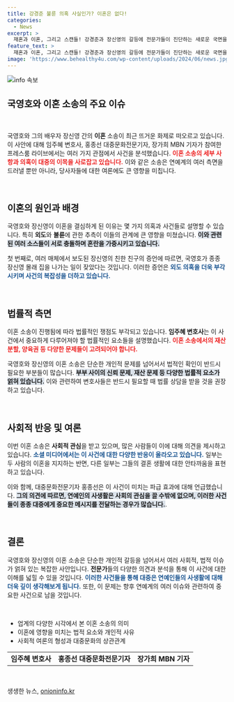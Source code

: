 ```yaml
---
title: 강경준 불륜 의혹 사실인가? 이혼은 없다!
categories:
  - News
excerpt: >
  재혼과 이혼, 그리고 스캔들! 강경준과 장신영의 갈등에 전문가들이 진단하는 새로운 국면을 놓치지 마세요. 진실이 드러나는 순간이 기다리고 있습니다!
feature_text: >
  재혼과 이혼, 그리고 스캔들! 강경준과 장신영의 갈등에 전문가들이 진단하는 새로운 국면을 놓치지 마세요. 진실이 드러나는 순간이 기다리고 있습니다!
image: 'https://www.behealthy4u.com/wp-content/uploads/2024/06/news.jpg'
---
```


<p><img src="https://www.behealthy4u.com/wp-content/uploads/2024/06/news.jpg" alt="info 속보" /></p>

<h2 data-ke-size="size26">국영호와 이혼 소송의 주요 이슈</h2>

<p data-ke-size="size16">&nbsp;</p>

<p>국영호와 그의 배우자 장신영 간의 <b>이혼</b> 소송이 최근 뜨거운 화제로 떠오르고 있습니다. 이 사안에 대해 임주혜 변호사, 홍종선 대중문화전문기자, 장가희 MBN 기자가 참여한 프레스룸 라이브에서는 여러 가지 관점에서 사건을 분석했습니다. <b><span style="color: #ee2323;">이혼 소송의 세부 사항과 의혹이 대중의 이목을 사로잡고 있습니다.</span></b> 이와 같은 소송은 연예계의 여러 측면을 드러낼 뿐만 아니라, 당사자들에 대한 여론에도 큰 영향을 미칩니다.</p>

<p data-ke-size="size16">&nbsp;</p>

<h2 data-ke-size="size26">이혼의 원인과 배경</h2>

<p>국영호와 장신영이 이혼을 결심하게 된 이유는 몇 가지 의혹과 사건들로 설명할 수 있습니다. 특히 <b>외도</b>와 <b>불륜</b>에 관한 추측이 이들의 관계에 큰 영향을 미쳤습니다. <b><span style="background-color: #21538527;">이와 관련된 여러 소스들이 서로 충돌하며 혼란을 가중시키고 있습니다.</span></b> </p>

<p>첫 번째로, 여러 매체에서 보도된 장신영의 친한 친구의 증언에 따르면, 국영호가 종종 장신영 몰래 집을 나가는 일이 잦았다는 것입니다. 이러한 증언은 <b><span style="color: #1a5490;">외도 의혹을 더욱 부각시키며 사건의 복잡성을 더하고 있습니다.</span></b></p>

<p data-ke-size="size16">&nbsp;</p>

<h2 data-ke-size="size26">법률적 측면</h2>

<p>이혼 소송이 진행됨에 따라 법률적인 쟁점도 부각되고 있습니다. <b>임주혜 변호사</b>는 이 사건에서 중요하게 다루어져야 할 법률적인 요소들을 설명했습니다. <b><span style="color: #ee2323;">이혼 소송에서의 재산 분할, 양육권 등 다양한 문제들이 고려되어야 합니다.</span></b></p>

<p>국영호와 장신영의 이혼 소송은 단순한 개인적 문제를 넘어서서 법적인 확인이 반드시 필요한 부분들이 많습니다. <b><span style="background-color: #21538527;">부부 사이의 신뢰 문제, 재산 문제 등 다양한 법률적 요소가 얽혀 있습니다.</span></b> 이와 관련하여 변호사들은 반드시 필요할 때 법률 상담을 받을 것을 권장하고 있습니다.</p>

<p data-ke-size="size16">&nbsp;</p>

<h2 data-ke-size="size26">사회적 반응 및 여론</h2>

<p>이번 이혼 소송은 <b>사회적 관심</b>을 받고 있으며, 많은 사람들이 이에 대해 의견을 제시하고 있습니다. <b><span style="color: #1a5490;">소셜 미디어에서는 이 사건에 대한 다양한 반응이 올라오고 있습니다.</span></b> 일부는 두 사람의 이혼을 지지하는 반면, 다른 일부는 그들의 결혼 생활에 대한 안타까움을 표현하고 있습니다.</p>

<p>이와 함께, 대중문화전문기자 홍종선은 이 사건이 미치는 파급 효과에 대해 언급했습니다. <b><span style="background-color: #21538527;">그의 의견에 따르면, 연예인의 사생활은 사회의 관심을 끌 수밖에 없으며, 이러한 사건들이 종종 대중에게 중요한 메시지를 전달하는 경우가 많습니다.</span></b>. </p>

<p data-ke-size="size16">&nbsp;</p>

<h2 data-ke-size="size26">결론</h2>

<p>국영호와 장신영의 이혼 소송은 단순한 개인적 갈등을 넘어서서 여러 사회적, 법적 이슈가 얽혀 있는 복잡한 사안입니다. <b>전문가</b>들의 다양한 의견과 분석을 통해 이 사건에 대한 이해를 넓힐 수 있을 것입니다. <b><span style="color: #1a5490;">이러한 사건들을 통해 대중은 연예인들의 사생활에 대해 더욱 깊이 생각해보게 됩니다.</span></b> 또한, 이 문제는 향후 연예계의 여러 이슈와 관련하여 중요한 사건으로 남을 것입니다.</p>

<p data-ke-size="size16">&nbsp;</p>

<ul>
    <li>업계의 다양한 시각에서 본 이혼 소송의 의미</li>
    <li>이혼에 영향을 미치는 법적 요소와 개인적 사유</li>
    <li>사회적 여론의 형성과 대중문화의 상관관계</li>
</ul>

<table style="width: 100%;">
    <tr>
        <td style="text-align: center; height: 17px;"><b>임주혜 변호사</b></td>
        <td style="text-align: center; height: 17px;"><b>홍종선 대중문화전문기자</b></td>
        <td style="text-align: center; height: 17px;"><b>장가희 MBN 기자</b></td>
    </tr>
</table>

<p data-ke-size="size16">&nbsp;</p>
생생한 뉴스, <a href="https://onioninfo.kr" rel="dofollow">onioninfo.kr</a>


